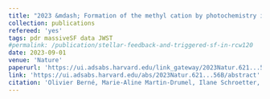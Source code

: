 ```yaml
---
title: "2023 &mdash; Formation of the methyl cation by photochemistry in a protoplanetary disk"
collection: publications
refereed: 'yes'
tags: pdr massiveSF data JWST
#permalink: /publication/stellar-feedback-and-triggered-sf-in-rcw120
date: 2023-09-01
venue: 'Nature'
paperurl: 'https://ui.adsabs.harvard.edu/link_gateway/2023Natur.621...56B/EPRINT_PDF'
link: 'https://ui.adsabs.harvard.edu/abs/2023Natur.621...56B/abstract'
citation: 'Olivier Berné, Marie-Aline Martin-Drumel, Ilane Schroetter, Javier R. Goicoechea, Ugo Jacovella, Bérenger Gans, Emmanuel Dartois, Laurent Coudert, Edwin Bergin, Felipe Alarcon, Jan Cami, Evelyne Roueff, John H. Black, Oskar Asvany, Emilie Habart, Els Peeters, Amelie Canin, Boris Trahin, Christine Joblin, Stephan Schlemmer, Sven Thorwirth, Jose Cernicharo, Maryvonne Gerin, Alexander Tielens, Marion Zannese, Alain Abergel, Jeronimo Bernard-Salas, Christiaan Boersma, Emeric Bron, Ryan Chown, Sara Cuadrado, Daniel Dicken, Meriem Elyajouri, Asunción Fuente, Karl D. Gordon, Lina Issa, Olga Kannavou, Baria Khan, Ozan Lacinbala, David Languignon, Romane Le Gal, Alexandros Maragkoudakis, Raphael Meshaka, Yoko Okada, Takashi Onaka, Sofia Pasquini, Marc W. Pound, Massimo Robberto, Markus Röllig, Bethany Schefter, Thiébaut Schirmer, Ameek Sidhu, Benoit Tabone, Dries Van De Putte, Sílvia Vicente, Mark G. Wolfire, 2023, Nature, Volume 621, Issue 7977, p.56-59'
---
```

